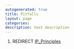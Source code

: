 ```yaml
---
autogenerated: true
title: Pitfalls
layout: page
categories: 
description: test description
---
```


1.  REDIRECT [IP\_Principles](IP_Principles)
